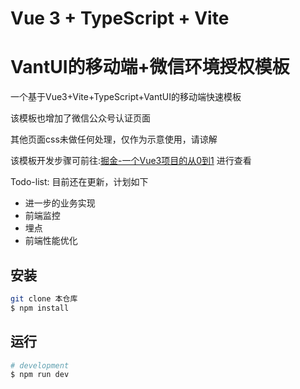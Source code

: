 # Vue 3 + TypeScript + Vite
# VantUI的移动端+微信环境授权模板

一个基于Vue3+Vite+TypeScript+VantUI的移动端快速模板

该模板也增加了微信公众号认证页面

其他页面css未做任何处理，仅作为示意使用，请谅解

该模板开发步骤可前往:[掘金-一个Vue3项目的从0到1](https://juejin.cn/column/7375386125797441562) 进行查看

Todo-list:
目前还在更新，计划如下
+ 进一步的业务实现
+ 前端监控
+ 埋点
+ 前端性能优化


## 安装

```bash
git clone 本仓库
$ npm install
```

## 运行

```bash
# development
$ npm run dev

```
